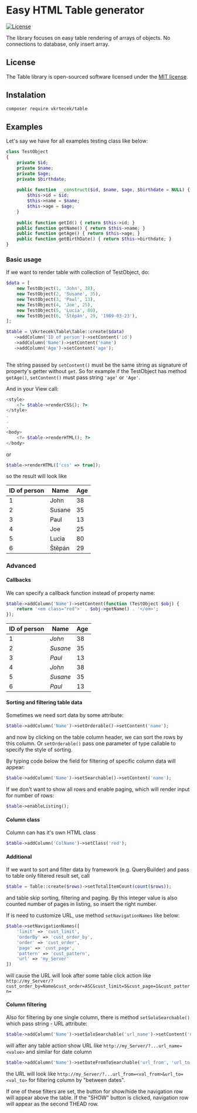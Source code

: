 # Easy HTML Table generator

<p>
<a href="https://packagist.org/packages/laravel/framework"><img src="https://poser.pugx.org/laravel/framework/license.svg" alt="License"></a>
</p>

The library focuses on easy table rendering of arrays of objects. No connections to database, only insert array.

## License

The Table library is open-sourced software licensed under the [MIT license](http://opensource.org/licenses/MIT).

## Instalation

```bash
composer require vkrtecek/table
```

## Examples

Let's say we have for all examples testing class like below:

```php
class TestObject
{
    private $id;
    private $name;
    private $age;
    private $birthdate;
    
    public function __construct($id, $name, $age, $birthdate = NULL) {
        $this->id = $id;
        $this->name = $name;
        $this->age = $age;
    }
    
    public function getId() { return $this->id; }
    public function getName() { return $this->name; }
    public function getAge() { return $this->age; }
    public function getBirthDate() { return $this->birthdate; }
}
```

### Basic usage

If we want to render table with collection of TestObject, do:

```php
$data = [
    new TestObject(1, 'John', 38),
    new TestObject(2, 'Susane', 35),
    new TestObject(3, 'Paul', 13),
    new TestObject(4, 'Joe', 25),
    new TestObject(5, 'Lucia', 80),
    new TestObject(6, 'Štěpán', 29, '1989-03-23'),
];

$table = \Vkrtecek\Table\Table::create($data)
   ->addColumn('ID of person')->setContent('id')
   ->addColumn('Name')->setContent('name')
   ->addColumn('Age')->setContent('age');
                
```

The string passed by ``` setContent() ``` must be the same string as signature of property's getter without ```get```. So for example if the TestObject has method ```getAge()```, ```setContent()``` must pass string ```'age'``` or ```'Age'```.

And in your View call:

```php
<style>
    <?= $table->renderCSS(); ?>
</style>
.
.
.
<body>
    <?= $table->renderHTML(); ?>
</body>
```

or
```php
$table->renderHTML(['css' => true]);
```

so the result will look like 

<table>
  <thead>
    <tr><th>ID of person</th><th>Name</th><th>Age</th></tr>
  </thead>
  <tbody>
    <tr class="odd"><td>1</td><td>John</td><td>38</td></tr>
    <tr class="even"><td>2</td><td>Susane</td><td>35</td></tr>
    <tr class="odd"><td>3</td><td>Paul</td><td>13</td></tr>
    <tr class="even"><td>4</td><td>Joe</td><td>25</td></tr>
    <tr class="odd"><td>5</td><td>Lucia</td><td>80</td></tr>
    <tr class="even"><td>6</td><td>Štěpán</td><td>29</td></tr>
  </tbody>
</table>

### Advanced

#### Callbacks
We can specify a callback function instead of property name:
```php
$table->addColumn('Name')->setContent(function (TestObject $obj) {
    return '<em class="red">' . $obj->getName() . '</em>';
});
``` 
<table>
  <thead>
    <tr><th>ID of person</th><th>Name</th><th>Age</th></tr>
  </thead>
  <tbody>
    <tr class="odd"><td>1</td><td><em class="red">John</em></td><td>38</td></tr>
    <tr class="even"><td>2</td><td><em class="red">Susane</em></td><td>35</td></tr>
    <tr class="odd"><td>3</td><td><em class="red">Paul</em></td><td>13</td></tr>
    <tr class="even"><td>4</td><td><em class="red">John</em></td><td>38</td></tr>
    <tr class="odd"><td>5</td><td><em class="red">Susane</em></td><td>35</td></tr>
    <tr class="even"><td>6</td><td><em class="red">Paul</em></td><td>13</td></tr>
  </tbody>
</table>

#### Sorting and filtering table data

Sometimes we need sort data by some attribute:
```php
$table->addColumn('Name')->setOrderable()->setContent('name');
```
and now by clicking on the table column header, we can sort the rows by this column.
Or ```setOrderable()``` pass one parameter of type callable to specify the style of sorting.

By typing code below the field for filtering of specific column data will appear:
```php
$table->addColumn('Name')->setSearchable()->setContent('name');
```

If we don't want to show all rows and enable paging, which will render input for number of rows:
```php
$table->enableListing();
```

#### Column class

Column can has it's own HTML class

```php
$table->addColumn('ColName')->setClass('red');
```

#### Additional
If we want to sort and filter data by framework (e.g. QueryBuilder) and pass to table only filtered result set, call
```php
$table = Table::create($rows)->setTotalItemCount(count($rows));
```
and table skip sorting, filtering and paging.
By this integer value is also counted number of pages in listing, so insert the right number.


If is need to customize URL, use method ```setNavigationNames``` like below:
```php
$table->setNavigationNames([
    'limit' => 'cust_limit',
    'orderBy' => 'cust_order_by',
    'order' => 'cust_order',
    'page' => 'cust_page',
    'pattern' => 'cust_pattern',
    'url' => 'my_Server'
])
```
will cause the URL will look after some table click action like 
```http://my_Server/?cust_order_by=Name&cust_order=ASC&cust_limit=5&cust_page=1&cust_pattern=```

#### Column filtering
Also for filtering by one single column, there is method ```setSoloSearchable()``` which pass string - URL attribute:
```php
$table->addColumn('Name')->setSoloSearchable('url_name')->setContent('name');
```
will after any table action show URL like
```http://my_Server/?...url_name=<value>```
and similar for date column
```php
$table->addColumn('Name')->setDateFromToSearchable('url_from', 'url_to')->setContent('birthade');
```
the URL will look like
```http://my_Server/?...url_from=<val_from>&url_to=<val_to>```
for filtering column by "between dates".

If one of these filters are set, the button for show/hide the navigation row will appear above the table. If the "SHOW" button is clicked, navigation row will appear as the second THEAD row.
